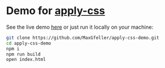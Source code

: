 # Demo for [apply-css](https://github.com/MaxGfeller/apply-css)

See the live demo [here](http://www.maxgfeller.com/projects/apply-css-demo) or just run it locally on your machine:

```bash
git clone https://github.com/MaxGfeller/apply-css-demo.git
cd apply-css-demo
npm i
npm run build
open index.html
```
